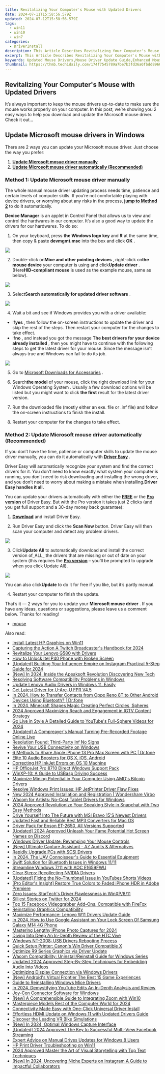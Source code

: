 ```yaml
---
title: Revitalizing Your Computer's Mouse with Updated Drivers
date: 2024-07-11T15:58:56.579Z
updated: 2024-07-12T15:58:56.579Z
tags:
  - win11
  - win10
  - win7
categories:
  - DriverInstall
description: This Article Describes Revitalizing Your Computer's Mouse with Updated Drivers
excerpt: This Article Describes Revitalizing Your Computer's Mouse with Updated Drivers
keywords: Updated Mouse Drivers,Mouse Driver Update Guide,Enhanced Mouse Performance,Optimize Your Computer's Input Devices,Troubleshoot Mouse Issues with Drivers,Tech Support,Latest Mouse Drivers for Windows Users
thumbnail: https://thmb.techidaily.com/174f7545789a7be7b3fd36a0fbdd896064abfcc58024b0d82a0647a125c54df6.jpg
---
```


## Revitalizing Your Computer's Mouse with Updated Drivers

 It’s always important to keep the mouse drivers up-to-date to make sure the mouse works properly on your computer. In this post, we’re showing you 2 easy ways to help you download and update the Microsoft mouse driver. Check it out…

## Update Microsoft mouse drivers in Windows

 There are 2 ways you can update your Microsoft mouse driver. Just choose the way you prefer:

1. **[Update Microsoft mosue driver manually](#M1)**
2. **[Update Microsoft mouse driver automatically (Recommended)](#M2)**

### Method 1: Update Microsoft mouse driver manually

 The whole manual mouse driver updating process needs time, patience and certain levels of computer skills. If you’re not comfortable playing with device drivers, or worrying about any risks in the process, **[jump to Method 2](#M2)**  to do it automatically.

**Device Manager** is an applet in Control Panel that allows us to view and control the hardwares in our computer. It’s also a good way to update the drivers for our hardwares. To do so:

 1) On your keyboard, press **the Windows logo key**  and **R**  at the same time, then copy & paste **devmgmt.msc** into the box and click **OK** .

![](https://images.drivereasy.com/wp-content/uploads/2018/05/img_5afb9c1b96ba9.png)

 2) Double-click on**Mice and other pointing devices** , right-click on**the mouse device** your computer is using and click**Update driver** . (Here**HID-compliant mouse** is used as the example mouse, same as below).

![](https://images.drivereasy.com/wp-content/uploads/2018/07/img_5b51ac3e5fae8.jpg)

 3) Select**Search** **automatically for updated driver software** .

![](https://images.drivereasy.com/wp-content/uploads/2018/07/img_5b51ac8001d44.jpg)

4) Wait a bit and see if Windows provides you with a driver available:

* If**yes** , then follow the on-screen instructions to update the driver and skip the rest of the steps. Then restart your computer for the changes to take effect.
* If**no** , and instead you got the message **The best drivers for your device already installed** , then you might have to continue with the following steps to get the latest driver for your mouse. Since the message isn’t always true and Windows can fail to do its job.

![](https://images.drivereasy.com/wp-content/uploads/2018/07/img_5b51ae91b9fc2.jpg)

5) Go to [Microsoft Downloads for Accessories](https://www.microsoft.com/accessories/en-us/downloads) .

6) Search**the model** of your mouse, click the right download link for your Windows Operating System  . Usually a few download options will be listed but you might want to click   **the first**  result for the latest driver version.

7) Run the downloaded file (mostly either an exe. file or .inf file) and follow the on-screen instructions to finish the install.

8) Restart your computer for the changes to take effect.

### Method 2: Update Microsoft mouse driver automatically (Recommended)

 If you don’t have the time, patience or computer skills to update the mouse driver manually, you can do it automatically with [**Driver Easy**](https://tools.techidaily.com/drivereasy/download/) .

 Driver Easy will automatically recognize your system and find the correct drivers for it. You don’t need to know exactly what system your computer is running, you don’t need to risk downloading and installing the wrong driver, and you don’t need to worry about making a mistake when installing.**Driver Easy handles it all.**

 You can update your drivers automatically with either the [**FREE**](https://tools.techidaily.com/drivereasy/download/) or the [**Pro version**](https://tools.techidaily.com/drivereasy/download/) of Driver Easy. But with the Pro version it takes just 2 clicks (and you get full support and a 30-day money back guarantee):

 1) **[Download](https://tools.techidaily.com/drivereasy/download/)**   and install Driver Easy.

 2) Run Driver Easy and click the **Scan Now**   button. Driver Easy will then scan your computer and detect any problem drivers.

![](https://images.drivereasy.com/wp-content/uploads/2018/05/img_5afb955c3ee3c.jpg)

3) Click**Update All** to automatically download and install the correct version of_ALL_ the drivers that are missing or out of date on your system (this requires the [**Pro version**](https://tools.techidaily.com/drivereasy/download/) – you’ll be prompted to upgrade when you click Update All).

![](https://images.drivereasy.com/wp-content/uploads/2018/07/img_5b506f17ccfe2.jpg)

 You can also click**Update** to do it for free if you like, but it’s partly manual.

4) Restart your computer to finish the update.

 That’s it — 2 ways for you to update your **Microsoft mouse driver** . If you have any ideas, questions or suggestions, please leave us a comment below. Thanks for reading!

* [mouse](https://store.drivereasy.com/order/cart.php?PRODS=4731822&QTY=1&AFFILIATE=108875)

<ins class="adsbygoogle"
     style="display:block"
     data-ad-format="autorelaxed"
     data-ad-client="ca-pub-7571918770474297"
     data-ad-slot="1223367746"></ins>



<ins class="adsbygoogle"
     style="display:block"
     data-ad-client="ca-pub-7571918770474297"
     data-ad-slot="8358498916"
     data-ad-format="auto"
     data-full-width-responsive="true"></ins>



<span class="atpl-alsoreadstyle">Also read:</span>
<div><ul>
<li><a href="https://driver-install.techidaily.com/install-latest-hp-graphics-on-win11/"><u>Install Latest HP Graphics on Win11</u></a></li>
<li><a href="https://desktop-recording.techidaily.com/capturing-the-action-a-twitch-broadcasters-handbook-for-2024/"><u>Capturing the Action  A Twitch Broadcaster's Handbook for 2024</u></a></li>
<li><a href="https://driver-install.techidaily.com/revitalize-your-lenovo-g580-with-drivers/"><u>Revitalize Your Lenovo G580 with Drivers</u></a></li>
<li><a href="https://unlock-android.techidaily.com/how-to-unlock-itel-p40-phone-with-broken-screen-by-drfone-android/"><u>How to Unlock Itel P40 Phone with Broken Screen</u></a></li>
<li><a href="https://instagram-video-files.techidaily.com/updated-building-your-influencer-empire-on-instagram-practical-5-step-guide-for-2024/"><u>[Updated] Building Your Influencer Empire on Instagram  Practical 5-Step Guide for 2024</u></a></li>
<li><a href="https://screen-mirroring-recording.techidaily.com/new-in-2024-inside-the-apeaksoft-revolution-discovering-new-tech/"><u>[New] In 2024, Inside the Apeaksoft Revolution  Discovering New Tech</u></a></li>
<li><a href="https://driver-install.techidaily.com/resolving-software-compatibility-problems-in-windows/"><u>Resolving Software Compatibility Problems in Windows</u></a></li>
<li><a href="https://driver-install.techidaily.com/1720063353286-update-lenovo-audio-drivers-in-windows-11-easily/"><u>Update Lenovo Audio Drivers in Windows 11. Easily</u></a></li>
<li><a href="https://driver-install.techidaily.com/get-latest-driver-for-u-are-u-fpr-v45/"><u>Get Latest Driver for U-Are-U FPR V4.5</u></a></li>
<li><a href="https://android-transfer.techidaily.com/in-2024-how-to-transfer-contacts-from-oppo-reno-8t-to-other-android-devices-using-bluetooth-drfone-by-drfone-transfer-from-android-transfer-from-android/"><u>In 2024, How to Transfer Contacts from Oppo Reno 8T to Other Android Devices Using Bluetooth? | Dr.fone</u></a></li>
<li><a href="https://screen-capture.techidaily.com/in-2024-minecraft-shapes-magic-creating-perfect-circles-spheres/"><u>In 2024, Minecraft Shapes Magic  Creating Perfect Circles, Spheres</u></a></li>
<li><a href="https://instagram-video-files.techidaily.com/2024-approved-maximizing-reach-and-engagement-in-igtv-content-strategy/"><u>2024 Approved  Maximizing Reach and Engagement in IGTV Content Strategy</u></a></li>
<li><a href="https://youtube-stream.techidaily.com/go-live-in-style-a-detailed-guide-to-youtubes-full-sphere-videos-for-2024/"><u>Go Live in Style  A Detailed Guide to YouTube's Full-Sphere Videos for 2024</u></a></li>
<li><a href="https://facebook-video-content.techidaily.com/updated-a-compreayers-manual-turning-pre-recorded-footage-online-live/"><u>[Updated] A Compreayer's Manual  Turning Pre-Recorded Footage Online Live</u></a></li>
<li><a href="https://driver-install.techidaily.com/resolution-found-third-party-inf-no-signs/"><u>Resolution Found: Third-Party Inf No Signs</u></a></li>
<li><a href="https://driver-install.techidaily.com/revive-your-usb-connectivity-on-windows/"><u>Revive Your USB Connectivity on Windows</u></a></li>
<li><a href="https://screen-mirror.techidaily.com/6-methods-to-share-apple-iphone-13-pro-max-screen-with-pc-drfone-by-drfone-ios/"><u>6 Methods to Share Apple iPhone 13 Pro Max Screen with PC | Dr.fone</u></a></li>
<li><a href="https://youtube-video-recordings.techidaily.com/elite-10-audio-boosters-for-os-x-ios-android/"><u>Elite 10 Audio Boosters for OS X, iOS, Android</u></a></li>
<li><a href="https://driver-install.techidaily.com/correcting-hp-inkjet-errors-on-os-10-machine/"><u>Correcting HP InkJet Errors on OS 10 Machine</u></a></li>
<li><a href="https://driver-install.techidaily.com/hp-officejet-pro-8710-direct-windows-support-pack/"><u>HP OfficeJet Pro 8710 Direct Windows Support Pack</u></a></li>
<li><a href="https://driver-install.techidaily.com/winxp-10-a-guide-to-usbasp-driving-success/"><u>WinXP-10: A Guide to USBasp Driving Success</u></a></li>
<li><a href="https://driver-install.techidaily.com/maximize-mining-potential-in-your-computer-using-amds-bitcoin-drivers/"><u>Maximize Mining Potential in Your Computer Using AMD's Bitcoin Drivers</u></a></li>
<li><a href="https://driver-install.techidaily.com/resolve-windows-print-issues-hp-jetprinter-driver-flaw-fixes/"><u>Resolve Windows Print Issues: HP JetPrinter Driver Flaw Fixes</u></a></li>
<li><a href="https://ai-voice-clone.techidaily.com/new-2024-approved-installation-and-registration-wondershare-virbo/"><u>New 2024 Approved Installation and Registration | Wondershare Virbo</u></a></li>
<li><a href="https://driver-install.techidaily.com/wacom-for-artists-no-cost-tablet-drivers-for-windows/"><u>Wacom for Artists: No-Cost Tablet Drivers for Windows</u></a></li>
<li><a href="https://snapchat-videos.techidaily.com/2024-approved-revolutionize-your-speaking-style-in-snapchat-with-two-easy-methods/"><u>2024 Approved  Revolutionize Your Speaking Style in Snapchat with Two Easy Methods</u></a></li>
<li><a href="https://driver-install.techidaily.com/drive-yourself-into-the-future-with-msi-bravo-15s-newest-drivers/"><u>Drive Yourself Into The Future with MSI Bravo 15'S Newest Drivers</u></a></li>
<li><a href="https://ai-vdieo-software.techidaily.com/updated-fast-and-reliable-best-mp3-converters-for-mac-os/"><u>Updated Fast and Reliable Best MP3 Converters for Mac OS</u></a></li>
<li><a href="https://driver-install.techidaily.com/driver-pack-for-epson-et-2650-all-versions-supported/"><u>Driver Pack for Epson ET-2650, All Versions Supported</u></a></li>
<li><a href="https://discord-videos.techidaily.com/updated-2024-approved-unleash-your-fame-potential-hot-screen-names-on-discord/"><u>[Updated] 2024 Approved  Unleash Your Fame Potential  Hot Screen Names on Discord</u></a></li>
<li><a href="https://driver-install.techidaily.com/windows-driver-update-revamping-your-mouse-controls/"><u>Windows Driver Update: Revamping Your Mouse Controls</u></a></li>
<li><a href="https://video-capture.techidaily.com/new-ultimate-capture-assistant-az-audits-and-alternatives/"><u>[New] Ultimate Capture Assistant - AZ Audits & Alternatives</u></a></li>
<li><a href="https://driver-install.techidaily.com/rapidly-upgrade-pcs-with-scsi-drivers/"><u>Rapidly Upgrade PCs with SCSI Drivers</u></a></li>
<li><a href="https://some-skills.techidaily.com/in-2024-the-uav-connoisseurs-guide-to-essential-equipment/"><u>In 2024, The UAV Connoisseur's Guide to Essential Equipment</u></a></li>
<li><a href="https://driver-install.techidaily.com/swift-solution-for-bluetooth-issues-in-windows-1111/"><u>Swift Solution for Bluetooth Issues in Windows 11/11</u></a></li>
<li><a href="https://driver-install.techidaily.com/streamline-windows-711-with-aoc-e1659fwu/"><u>Streamline Windows 7/11 with AOC E1659FWU</u></a></li>
<li><a href="https://driver-install.techidaily.com/clear-steps-recollecting-nvidia-drivers/"><u>Clear Steps: Recollecting NVIDIA Drivers</u></a></li>
<li><a href="https://facebook-video-share.techidaily.com/updated-fixing-the-no-thumbnail-issue-in-youtubes-shorts-videos/"><u>[Updated] Fixing the No-Thumbnail Issue in YouTubes Shorts Videos</u></a></li>
<li><a href="https://extra-information.techidaily.com/pro-editors-insight-restore-true-colors-to-faded-iphone-hdr-in-adobe-premiere/"><u>[Pro Editor's Insight] Restore True Colors to Faded iPhone HDR in Adobe Premiere</u></a></li>
<li><a href="https://driver-install.techidaily.com/zero-issues-startechs-driver-flawlessness-in-winxp811/"><u>Zero Issues: StarTech's Driver Flawlessness in WinXP/8/11</u></a></li>
<li><a href="https://twitter-videos.techidaily.com/silliest-stories-on-twitter-for-2024/"><u>Silliest Stories on Twitter for 2024</u></a></li>
<li><a href="https://facebook-video-files.techidaily.com/top-15-facebook-videograbber-add-ons-compatible-with-firefox/"><u>Top 15 Facebook Videograbber Add-Ons, Compatible with FireFox</u></a></li>
<li><a href="https://driver-install.techidaily.com/reinstalling-graphics-compatibility/"><u>Reinstalling Graphics Compatibility</u></a></li>
<li><a href="https://driver-install.techidaily.com/maximize-performance-lenovo-w11-drivers-update-guide/"><u>Maximize Performance: Lenovo W11 Drivers Update Guide</u></a></li>
<li><a href="https://android-unlock.techidaily.com/in-2024-how-to-use-google-assistant-on-your-lock-screen-of-samsung-galaxy-m14-4g-phone-by-drfone-android/"><u>In 2024, How to Use Google Assistant on Your Lock Screen Of Samsung Galaxy M14 4G Phone</u></a></li>
<li><a href="https://extra-support.techidaily.com/mastering-lengthy-iphone-photo-captures-for-2024/"><u>Mastering Lengthy iPhone Photo Captures for 2024</u></a></li>
<li><a href="https://extra-lessons.techidaily.com/diving-into-deep-an-in-depth-review-of-the-htc-vive/"><u>Diving Into Deep  An In-Depth Review of the HTC Vive</u></a></li>
<li><a href="https://driver-install.techidaily.com/windows-nt-2008-usb-drivers-rebooting-process/"><u>Windows NT-2008: USB Drivers Rebooting Process</u></a></li>
<li><a href="https://driver-install.techidaily.com/quick-setup-printer-canons-win-driver-compatible-x/"><u>Quick Setup Printer: Canon's Win Driver Compatible X</u></a></li>
<li><a href="https://driver-install.techidaily.com/optimize-r9-series-graphics-via-driver-update/"><u>Optimize R9 Series Graphics via Driver Update</u></a></li>
<li><a href="https://driver-install.techidaily.com/wacom-compatibility-uninstallreinstall-guide-for-windows-series/"><u>Wacom Compatibility: Uninstall/Reinstall Guide for Windows Series</u></a></li>
<li><a href="https://sound-optimizing.techidaily.com/updated-2024-approved-step-by-step-techniques-for-embedding-audio-into-videos/"><u>Updated 2024 Approved Step-By-Step Techniques for Embedding Audio Into Videos</u></a></li>
<li><a href="https://driver-install.techidaily.com/optimizing-display-connection-via-windows-drivers/"><u>Optimizing Display Connection via Windows Drivers</u></a></li>
<li><a href="https://screen-capture.techidaily.com/new-androids-virtual-frontier-the-best-15-game-experiences/"><u>[New] Android's Virtual Frontier  The Best 15 Game Experiences</u></a></li>
<li><a href="https://driver-install.techidaily.com/guide-to-reinstalling-windows-mice-drivers/"><u>Guide to Reinstalling Windows Mice Drivers</u></a></li>
<li><a href="https://youtube-videos.techidaily.com/in-2024-demystifying-youtube-edits-an-in-depth-analysis-and-review/"><u>In 2024, Demystifying YouTube Edits  An In-Depth Analysis and Review</u></a></li>
<li><a href="https://driver-install.techidaily.com/joy-con-connector-software-for-windows/"><u>Joy-Con Connector Software for Windows</u></a></li>
<li><a href="https://extra-lessons.techidaily.com/new-a-comprehensible-guide-to-integrating-zoom-with-win10/"><u>[New] A Comprehensible Guide to Integrating Zoom with Win10</u></a></li>
<li><a href="https://extra-skills.techidaily.com/masterpiece-models-best-of-the-computer-world-for-2024/"><u>Masterpiece Models  Best of the Computer World for 2024</u></a></li>
<li><a href="https://driver-install.techidaily.com/1720062910975-connectivity-made-easy-with-one-click-universal-driver-install/"><u>Connectivity Made Easy with One-Click Universal Driver Install</u></a></li>
<li><a href="https://driver-install.techidaily.com/effortless-hdmi-update-on-windows-11-with-updated-drivers-guide/"><u>Effortless HDMI Update on Windows 11 with Updated Drivers Guide</u></a></li>
<li><a href="https://extra-hints.techidaily.com/discover-the-leading-vr-bike-simulations/"><u>Discover the Leading VR Bike Simulations</u></a></li>
<li><a href="https://on-screen-recording.techidaily.com/new-in-2024-optimal-windows-capture-interface/"><u>[New] In 2024, Optimal Windows Capture Interface</u></a></li>
<li><a href="https://facebook-videos.techidaily.com/updated-2024-approved-the-key-to-successful-multi-view-facebook-streaming/"><u>[Updated] 2024 Approved  The Key to Successful Multi-View Facebook Streaming</u></a></li>
<li><a href="https://driver-install.techidaily.com/expert-advice-on-manual-drives-updates-for-windows-8-users/"><u>Expert Advice on Manual Drives Updates for Windows 8 Users</u></a></li>
<li><a href="https://driver-install.techidaily.com/hp-print-driver-troubleshooting-on-win11/"><u>HP Print Driver Troubleshooting on Win11</u></a></li>
<li><a href="https://fox-access.techidaily.com/2024-approved-master-the-art-of-visual-storytelling-with-top-text-techniques/"><u>2024 Approved  Master the Art of Visual Storytelling with Top Text Techniques</u></a></li>
<li><a href="https://instagram-clips.techidaily.com/new-in-2024-uncovering-niche-experts-on-instagram-a-guide-to-impactful-collaborators/"><u>[New] In 2024, Uncovering Niche Experts on Instagram  A Guide to Impactful Collaborators</u></a></li>
</ul></div>
